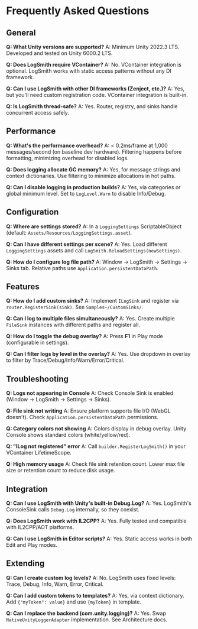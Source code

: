 # Frequently Asked Questions

## General

**Q: What Unity versions are supported?**
A: Minimum Unity 2022.3 LTS. Developed and tested on Unity 6000.2 LTS.

**Q: Does LogSmith require VContainer?**
A: No. VContainer integration is optional. LogSmith works with static access patterns without any DI framework.

**Q: Can I use LogSmith with other DI frameworks (Zenject, etc.)?**
A: Yes, but you'll need custom registration code. VContainer integration is built-in.

**Q: Is LogSmith thread-safe?**
A: Yes. Router, registry, and sinks handle concurrent access safely.

## Performance

**Q: What's the performance overhead?**
A: < 0.2ms/frame at 1,000 messages/second (on baseline dev hardware). Filtering happens before formatting, minimizing overhead for disabled logs.

**Q: Does logging allocate GC memory?**
A: Yes, for message strings and context dictionaries. Use filtering to minimize allocations in hot paths.

**Q: Can I disable logging in production builds?**
A: Yes, via categories or global minimum level. Set to `LogLevel.Warn` to disable Info/Debug.

## Configuration

**Q: Where are settings stored?**
A: In a `LoggingSettings` ScriptableObject (default: `Assets/Resources/LoggingSettings.asset`).

**Q: Can I have different settings per scene?**
A: Yes. Load different `LoggingSettings` assets and call `LogSmith.ReloadSettings(newSettings)`.

**Q: How do I configure log file path?**
A: Window → LogSmith → Settings → Sinks tab. Relative paths use `Application.persistentDataPath`.

## Features

**Q: How do I add custom sinks?**
A: Implement `ILogSink` and register via `router.RegisterSink(sink)`. See `Samples~/CustomSinks/`.

**Q: Can I log to multiple files simultaneously?**
A: Yes. Create multiple `FileSink` instances with different paths and register all.

**Q: How do I toggle the debug overlay?**
A: Press **F1** in Play mode (configurable in settings).

**Q: Can I filter logs by level in the overlay?**
A: Yes. Use dropdown in overlay to filter by Trace/Debug/Info/Warn/Error/Critical.

## Troubleshooting

**Q: Logs not appearing in Console**
A: Check Console Sink is enabled (Window → LogSmith → Settings → Sinks).

**Q: File sink not writing**
A: Ensure platform supports file I/O (WebGL doesn't). Check `Application.persistentDataPath` permissions.

**Q: Category colors not showing**
A: Colors display in debug overlay. Unity Console shows standard colors (white/yellow/red).

**Q: "ILog not registered" error**
A: Call `builder.RegisterLogSmith()` in your VContainer LifetimeScope.

**Q: High memory usage**
A: Check file sink retention count. Lower max file size or retention count to reduce disk usage.

## Integration

**Q: Can I use LogSmith with Unity's built-in Debug.Log?**
A: Yes. LogSmith's ConsoleSink calls `Debug.Log` internally, so they coexist.

**Q: Does LogSmith work with IL2CPP?**
A: Yes. Fully tested and compatible with IL2CPP/AOT platforms.

**Q: Can I use LogSmith in Editor scripts?**
A: Yes. Static access works in both Edit and Play modes.

## Extending

**Q: Can I create custom log levels?**
A: No. LogSmith uses fixed levels: Trace, Debug, Info, Warn, Error, Critical.

**Q: Can I add custom tokens to templates?**
A: Yes, via context dictionary. Add `{"myToken": value}` and use `{myToken}` in template.

**Q: Can I replace the backend (com.unity.logging)?**
A: Yes. Swap `NativeUnityLoggerAdapter` implementation. See Architecture docs.
